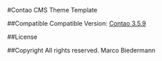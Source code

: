 #Contao CMS Theme Template

##Compatible
Compatible Version: [Contao 3.5.9](https://download.contao.org/3.5.9/zip)

##License

##Copyright
All rights reserved. Marco Biedermann
